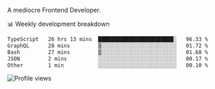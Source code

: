 A mediocre Frontend Developer.

📊 Weekly development breakdown
<!--START_SECTION:waka-->

```txt
TypeScript   26 hrs 13 mins  ████████████████████████░   96.33 %
GraphQL      28 mins         ▒░░░░░░░░░░░░░░░░░░░░░░░░   01.72 %
Bash         27 mins         ▒░░░░░░░░░░░░░░░░░░░░░░░░   01.68 %
JSON         2 mins          ░░░░░░░░░░░░░░░░░░░░░░░░░   00.17 %
Other        1 min           ░░░░░░░░░░░░░░░░░░░░░░░░░   00.10 %
```

<!--END_SECTION:waka-->

<img src="https://gpvc.arturio.dev/iqbalfasri" alt="Profile views"/>
